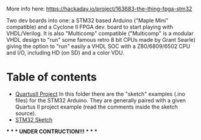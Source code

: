 More info here: https://hackaday.io/project/163683-the-thing-fpga-stm32

Two dev boards into one: a STM32 based Arduino ("Maple Mini" compatible) and a Cyclone II FPGA dev. board to start playing with VHDL/Verilog. It is also "Multicomp" compatible ("Multicomp" is a modular VHDL design to "run" some famous retro 8 bit CPUs made by Grant Searle) giving the option to "run" easily a VHDL SOC with a Z80/6809/6502 CPU and I/O, including HD (on SD) and a color VDU.

# Table of contents
* [QuartusII Project](https://github.com/SuperFabius/The-Thing-FPGA-STM32/tree/master/QuartusII%20Project) In this folder there are the "sketch" examples (.ino files) for the STM32 Arduino. They are generally paired with a given Quartus II project example (read the comments inside the sketch source).
* [STM32 Sketch](https://github.com/SuperFabius/The-Thing-FPGA-STM32/tree/master/STM32%20Sketch)





<b>* * * UNDER CONTRUCTION!!! * * *</b>
